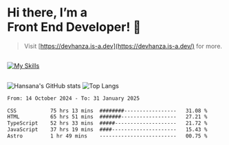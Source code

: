 # Hi there, I’m a<br>Front End Developer! 👋
> Visit [https://devhanza.is-a.dev](https://devhanza.is-a.dev/) for more.

##
[![My Skills](https://skillicons.dev/icons?i=html,css,js,tailwind,sass,bootstrap,ts,angular,nodejs,express,py,wordpress,figma,ps)](https://hansana.is-a.dev)
##
![Hansana's GitHub stats](https://github-readme-stats.vercel.app/api?username=DevHanza\&hide=issues\&show_icons=true&theme=dark)
![Top Langs](https://github-readme-stats.vercel.app/api/top-langs/?username=DevHanza\&layout=compact&theme=dark)

<!--START_SECTION:waka-->

```txt
From: 14 October 2024 - To: 31 January 2025

CSS           75 hrs 13 mins  ########-----------------   31.08 %
HTML          65 hrs 51 mins  #######------------------   27.21 %
TypeScript    52 hrs 33 mins  #####--------------------   21.72 %
JavaScript    37 hrs 19 mins  ####---------------------   15.43 %
Astro         1 hr 49 mins    -------------------------   00.75 %
```

<!--END_SECTION:waka-->

